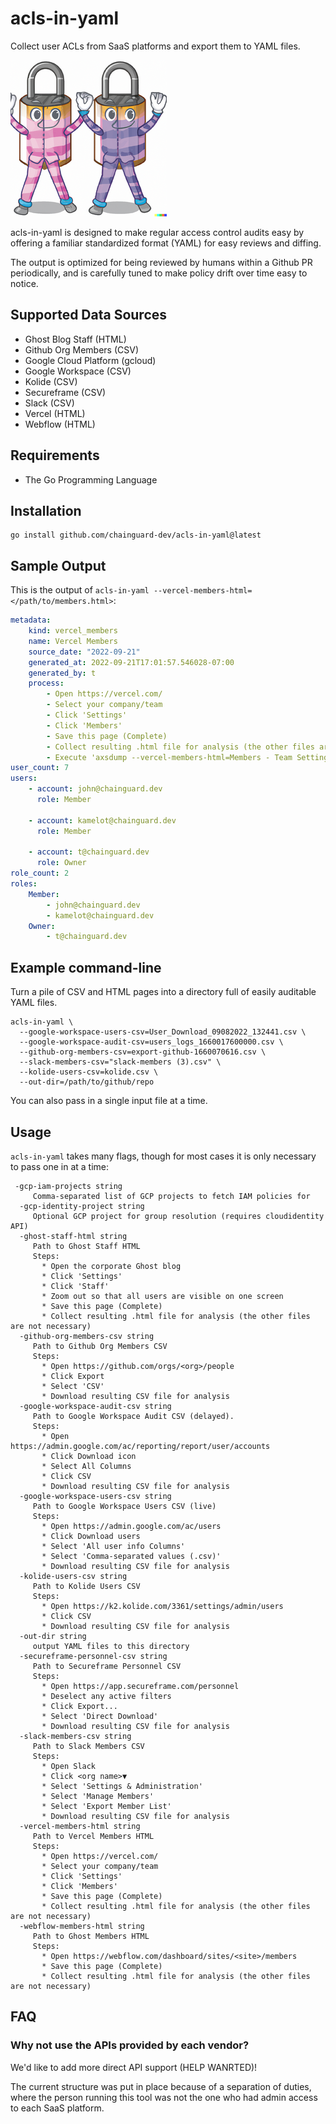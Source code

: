 # acls-in-yaml

Collect user ACLs from SaaS platforms and export them to YAML files.

![acls-in-yaml](images/logo-small.png?raw=true "acls-in-yaml logo")

acls-in-yaml is designed to make regular access control audits easy by
offering a familiar standardized format (YAML) for easy reviews and diffing.

The output is optimized for being reviewed by humans within a Github PR periodically,
and is carefully tuned to make policy drift over time easy to notice.

## Supported Data Sources

* Ghost Blog Staff (HTML)
* Github Org Members (CSV)
* Google Cloud Platform (gcloud)
* Google Workspace (CSV)
* Kolide (CSV)
* Secureframe (CSV)
* Slack (CSV)
* Vercel (HTML)
* Webflow (HTML)

## Requirements

* The Go Programming Language

## Installation

```shell
go install github.com/chainguard-dev/acls-in-yaml@latest
```

## Sample Output

This is the output of `acls-in-yaml --vercel-members-html=</path/to/members.html>`:

```yaml
metadata:
    kind: vercel_members
    name: Vercel Members
    source_date: "2022-09-21"
    generated_at: 2022-09-21T17:01:57.546028-07:00
    generated_by: t
    process:
        - Open https://vercel.com/
        - Select your company/team
        - Click 'Settings'
        - Click 'Members'
        - Save this page (Complete)
        - Collect resulting .html file for analysis (the other files are not necessary)
        - Execute 'axsdump --vercel-members-html=Members - Team Settings – Dashboard – Vercel.html'
user_count: 7
users:
    - account: john@chainguard.dev
      role: Member

    - account: kamelot@chainguard.dev
      role: Member

    - account: t@chainguard.dev
      role: Owner
role_count: 2
roles:
    Member:
        - john@chainguard.dev
        - kamelot@chainguard.dev
    Owner:
        - t@chainguard.dev
```

## Example command-line

Turn a pile of CSV and HTML pages into a directory full of easily auditable YAML files.

```shell
acls-in-yaml \
  --google-workspace-users-csv=User_Download_09082022_132441.csv \
  --google-workspace-audit-csv=users_logs_1660017600000.csv \
  --github-org-members-csv=export-github-1660070616.csv \
  --slack-members-csv="slack-members (3).csv" \
  --kolide-users-csv=kolide.csv \
  --out-dir=/path/to/github/repo
```

You can also pass in a single input file at a time.

## Usage

`acls-in-yaml` takes many flags, though for most cases it is only necessary to pass one in at a time:

```
 -gcp-iam-projects string
     Comma-separated list of GCP projects to fetch IAM policies for
  -gcp-identity-project string
     Optional GCP project for group resolution (requires cloudidentity API)
  -ghost-staff-html string
     Path to Ghost Staff HTML
     Steps:
       * Open the corporate Ghost blog
       * Click 'Settings'
       * Click 'Staff'
       * Zoom out so that all users are visible on one screen
       * Save this page (Complete)
       * Collect resulting .html file for analysis (the other files are not necessary)
  -github-org-members-csv string
     Path to Github Org Members CSV
     Steps:
       * Open https://github.com/orgs/<org>/people
       * Click Export
       * Select 'CSV'
       * Download resulting CSV file for analysis
  -google-workspace-audit-csv string
     Path to Google Workspace Audit CSV (delayed).
     Steps:
       * Open https://admin.google.com/ac/reporting/report/user/accounts
       * Click Download icon
       * Select All Columns
       * Click CSV
       * Download resulting CSV file for analysis
  -google-workspace-users-csv string
     Path to Google Workspace Users CSV (live)
     Steps:
       * Open https://admin.google.com/ac/users
       * Click Download users
       * Select 'All user info Columns'
       * Select 'Comma-separated values (.csv)'
       * Download resulting CSV file for analysis
  -kolide-users-csv string
     Path to Kolide Users CSV
     Steps:
       * Open https://k2.kolide.com/3361/settings/admin/users
       * Click CSV
       * Download resulting CSV file for analysis
  -out-dir string
     output YAML files to this directory
  -secureframe-personnel-csv string
     Path to Secureframe Personnel CSV
     Steps:
       * Open https://app.secureframe.com/personnel
       * Deselect any active filters
       * Click Export...
       * Select 'Direct Download'
       * Download resulting CSV file for analysis
  -slack-members-csv string
     Path to Slack Members CSV
     Steps:
       * Open Slack
       * Click <org name>▼
       * Select 'Settings & Administration'
       * Select 'Manage Members'
       * Select 'Export Member List'
       * Download resulting CSV file for analysis
  -vercel-members-html string
     Path to Vercel Members HTML
     Steps:
       * Open https://vercel.com/
       * Select your company/team
       * Click 'Settings'
       * Click 'Members'
       * Save this page (Complete)
       * Collect resulting .html file for analysis (the other files are not necessary)
  -webflow-members-html string
     Path to Ghost Members HTML
     Steps:
       * Open https://webflow.com/dashboard/sites/<site>/members
       * Save this page (Complete)
       * Collect resulting .html file for analysis (the other files are not necessary)
```

## FAQ

### Why not use the APIs provided by each vendor?

We'd like to add more direct API support (HELP WANRTED)!

The current structure was put in place because of a separation of duties,
where the person running this tool was not the one who had admin access to each SaaS platform.
